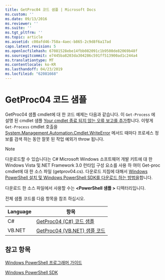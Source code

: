 ```yaml
---
title: GetProc04 코드 샘플 | Microsoft Docs
ms.custom: ''
ms.date: 09/13/2016
ms.reviewer: ''
ms.suite: ''
ms.tgt_pltfrm: ''
ms.topic: article
ms.assetid: c00afd46-758a-4aec-b865-2c9d8f6a17ad
caps.latest.revision: 5
ms.openlocfilehash: 67081528ebe14fbb082091c1b9500de82069b48f
ms.sourcegitcommit: e7445ba8203da304286c591ff513900ad1c244a4
ms.translationtype: MT
ms.contentlocale: ko-KR
ms.lasthandoff: 04/23/2019
ms.locfileid: "62081668"
---
```

# <a name="getproc04-code-samples"></a>GetProc04 코드 샘플

GetProc04 샘플 cmdlet에 대 한 코드 예제는 다음과 같습니다. 이 `Get-Process` 에 설명 된 cmdlet 샘플 [Your cmdlet 종료 되지 않는 오류 보고를 추가](../cmdlet/adding-non-terminating-error-reporting-to-your-cmdlet.md)합니다. 이렇게 `Get-Process` cmdlet 호출을 [System.Management.Automation.Cmdlet.WriteError](/dotnet/api/System.Management.Automation.Cmdlet.WriteError) 메서드 때마다 프로세스 정보를 검색 하는 동안 잘못 된 작업 예외가 throw 됩니다.

> [!NOTE]
> 다운로드할 수 있습니다는 C# Microsoft Windows 소프트웨어 개발 키트에 대 한 Windows Vista 및.NET Framework 3.0 런타임 구성 요소를 사용 하 여이 Get-proc cmdlet에 대 한 소스 파일 (getprov04.cs). 다운로드 지침에 대해서 [Windows PowerShell 설치 및 Windows PowerShell SDK를 다운로드 하는 방법을](/powershell/developer/installing-the-windows-powershell-sdk)합니다.
>
> 다운로드 한 소스 파일에서 사용할 수는  **\<PowerShell 샘플 >** 디렉터리입니다.

전체 샘플 코드를 다음 항목을 참조 하십시오.

|Language|항목|
|--------------|-----------|
|C#|[GetProc04 (C#) 코드 샘플](./getproc04-csharp-sample-code.md)|
|VB.NET|[GetProc04 (VB.NET) 샘플 코드](./getproc04-vb-net-sample-code.md)|

## <a name="see-also"></a>참고 항목

[Windows PowerShell 프로그래머 가이드](./windows-powershell-programmer-s-guide.md)

[Windows PowerShell SDK](../windows-powershell-reference.md)